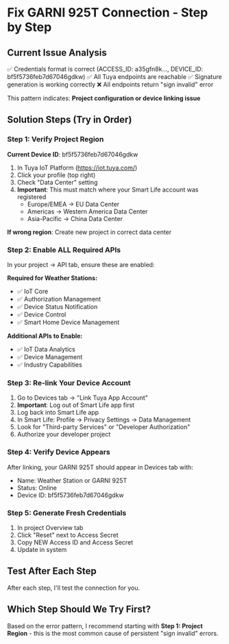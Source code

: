 # Fix GARNI 925T Connection - Step by Step

## Current Issue Analysis
✅ Credentials format is correct (ACCESS_ID: a35gfn8k..., DEVICE_ID: bf5f5736feb7d67046gdkw)
✅ All Tuya endpoints are reachable
✅ Signature generation is working correctly
❌ All endpoints return "sign invalid" error

This pattern indicates: **Project configuration or device linking issue**

## Solution Steps (Try in Order)

### Step 1: Verify Project Region
**Current Device ID**: bf5f5736feb7d67046gdkw

1. In Tuya IoT Platform (https://iot.tuya.com/)
2. Click your profile (top right)
3. Check "Data Center" setting
4. **Important**: This must match where your Smart Life account was registered
   - Europe/EMEA → EU Data Center
   - Americas → Western America Data Center  
   - Asia-Pacific → China Data Center

**If wrong region**: Create new project in correct data center

### Step 2: Enable ALL Required APIs
In your project → API tab, ensure these are enabled:

**Required for Weather Stations:**
- ✅ IoT Core
- ✅ Authorization Management  
- ✅ Device Status Notification
- ✅ Device Control
- ✅ Smart Home Device Management

**Additional APIs to Enable:**
- ✅ IoT Data Analytics
- ✅ Device Management
- ✅ Industry Capabilities

### Step 3: Re-link Your Device Account
1. Go to Devices tab → "Link Tuya App Account"
2. **Important**: Log out of Smart Life app first
3. Log back into Smart Life app
4. In Smart Life: Profile → Privacy Settings → Data Management
5. Look for "Third-party Services" or "Developer Authorization"
6. Authorize your developer project

### Step 4: Verify Device Appears
After linking, your GARNI 925T should appear in Devices tab with:
- Name: Weather Station or GARNI 925T
- Status: Online
- Device ID: bf5f5736feb7d67046gdkw

### Step 5: Generate Fresh Credentials
1. In project Overview tab
2. Click "Reset" next to Access Secret
3. Copy NEW Access ID and Access Secret
4. Update in system

## Test After Each Step
After each step, I'll test the connection for you.

## Which Step Should We Try First?
Based on the error pattern, I recommend starting with **Step 1: Project Region** - this is the most common cause of persistent "sign invalid" errors.